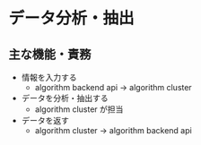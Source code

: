 # データ分析・抽出

## 主な機能・責務

- 情報を入力する
  - algorithm backend api -> algorithm cluster
- データを分析・抽出する
  - algorithm cluster が担当
- データを返す
  - algorithm cluster -> algorithm backend api
